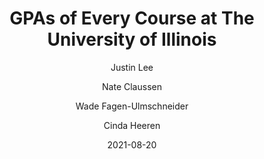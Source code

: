 ---
title: GPAs of Every Course at The University of Illinois

external-url: /discovery/gpa_of_every_course_at_illinois/
external-img: /discovery/gpa_of_every_course_at_illinois/img.png

date: 2021-08-20
updated: 2024-11-04

author:
- Justin Lee
- Nate Claussen
- Wade Fagen-Ulmschneider
- Cinda Heeren

tags:
- visualization
- visualization_gpa
---
